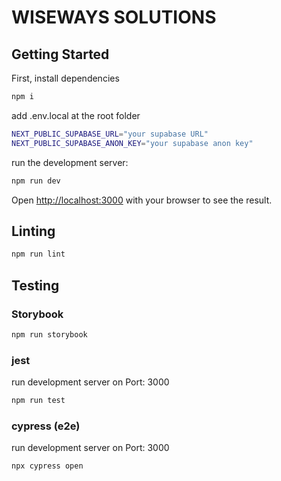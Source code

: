 # WISEWAYS SOLUTIONS

## Getting Started

First, install dependencies

```bash
npm i
```

add .env.local at the root folder

```bash
NEXT_PUBLIC_SUPABASE_URL="your supabase URL"
NEXT_PUBLIC_SUPABASE_ANON_KEY="your supabase anon key"
```

run the development server:

```bash
npm run dev
```

Open [http://localhost:3000](http://localhost:3000) with your browser to see the result.

## Linting

```bash
npm run lint
```

## Testing

### Storybook

```bash
npm run storybook
```

### jest

run development server on Port: 3000

```bash
npm run test
```

### cypress (e2e)

run development server on Port: 3000

```bash
npx cypress open
```
